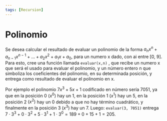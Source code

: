 ```yaml
---
tags: [Recursion]
---
```


# Polinomio

Se desea calcular el resultado de evaluar un polinomio de la forma $a_{n}x^{n} + a_{n−1}x^{n−1} + ... + a_{2}x^{2} + a_{1}x+a_{0}$, para un numero x dado, con ai entre [0, 9]. \
Para esto, cree una función llamada
`evaluar(x,n)` , que recibe un numero x que será el usado para evaluar el polinomio, y un número entero n que simboliza los coeficientes del polinomio, en su determinada posición, y entrega como resultado de evaluar el polinomio en x.

Por ejemplo el polinomio $7x^{3} + 5x+ 1$ codificado en número sería 7051, ya que en la posición 0 $(x^{0})$ hay un 1, en la posición 1 $(x^{1})$ hay un 5, en la posición 2 $(x^{2})$ hay un 0 debido a que no hay
término cuadrático, y finalmente en la posición 3 $(x^{3})$ hay un 7. Luego: `evaluar(3, 7051)` entrega $7 \cdot 3^{3} + 0 \cdot 3^{2} + 5 \cdot 3^{1} + 1 \cdot 3 ^{0} = 189 + 0 + 15 + 1 = 205$.


